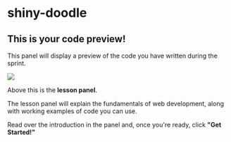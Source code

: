 # shiny-doodle
<div class="content">
    <h2>This is your code preview!</h2>
    <p>This panel will display a preview of the code you have
    written during the sprint.</p>
    <img class="cat" src="/static/images/cookie.png"/>
    <div class="info">
        <p>Above this is the <b>lesson panel</b>.</p>
        <p>The lesson panel will explain the fundamentals of web development,
        along with working examples of code you can use.</p>
        <p>Read over the introduction in the panel and, once you're ready,
        click <b>"Get Started!"</b></p>
    </div>
</div>
